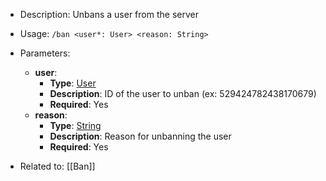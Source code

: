 - Description: Unbans a user from the server

- Usage: `/ban <user*: User> <reason: String>`

- Parameters:
	- **user**:
		- **Type**: [User](../../Types/User.md)
		- **Description**: ID of the user to unban (ex: 529424782438170679)
		- **Required**: Yes
	- **reason**:
		- **Type**: [String](../../Types/String.md)
		- **Description**: Reason for unbanning the user
		- **Required**: Yes

- Related to: [[Ban]]